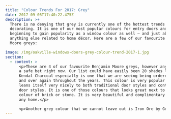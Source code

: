 ```yaml
---
title: "Colour Trends For 2017: Grey"
date: 2017-09-05T17:40:22.475Z
description: >+
  There is no denying that grey is currently one of the hottest trends in
  decorating. It is one of our most popular colours for entry doors and is
  beginning to gain popularity as a window colour as well – and just about
  anything else related to home décor. Here are a few of our favourite Benjamin
  Moore greys:

image: /img/oakville-windows-doors-grey-colour-trend-2017-1.jpg
section:
  - content: >
      <p>These are 4 of our favourite Benjamin Moore greys, however any shade is
      a safe bet right now. Our list could have easily been 20 shades long.
      Kendal Charcoal especially is one that we are seeing being ordered over
      and over again throughout the years. This colour is very popular since it
      leans itself very nicely to both traditional door styles and contemporary
      door styles. It is one of those colours that looks great next to any
      colour of brick or stone. It is very beautiful and complimentary on almost
      any home.</p>

      <p>Another grey colour that we cannot leave out is Iron Ore by Gentek Building Products. Iron Ore has been a top seller for years but recently has really taken off as it has become the standard ‘go-to’ dark grey in the industry. Not only are homeowners ordering it for their new front doors, but windows are also being ordered in this colour. Its popularity continues to grow more and more each season. Without a doubt, Iron Ore is our top selling grey.</p>
---
```


